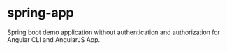 # spring-app
Spring boot demo application without authentication and authorization for Angular CLI and AngularJS App.
